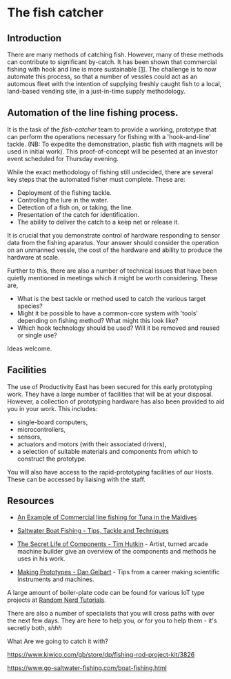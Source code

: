 # The fish catcher

## Introduction

There are many methods of catching fish. However, many of these methods can 
contribute to significant by-catch. It has been shown that commercial fishing 
with hook and line is more sustainable 
[[1](https://www.unep.org/news-and-stories/story/maldives-set-example-sustainable-seafood-value-chains)]. 
The challenge is to now automate this process, so that a number of vessles could 
act as an automous fleet with the intention of supplying freshly caught fish to a 
local, land-based vending site, in a just-in-time supply methodology.

## Automation of the line fishing process.

It is the task of the <i>fish-catcher</i> team to provide a working, 
prototype that can perform the operations necessary for fishing 
with a 'hook-and-line' tackle. (NB: To expedite the demonstration, plastic fish with magnets will be used in initial work). This proof-of-concept will be pesented at an investor event scheduled for Thursday evening.

While the exact methodology of fishing still undecided, there are several 
key steps that the automated fisher must complete. These are:

- Deployment of the fishing tackle.
- Controlling the lure in the water.
- Detection of a fish on, or taking, the line.
- Presentation of the catch for identification.
- The ability to deliver the catch to a keep net or release it.

It is crucial that you demonstrate control of hardware responding to sensor data from the fishing aparatus. Your answer should consider the operation on an unmanned vessle, the cost of the hardware and ability to produce the hardware at scale. 

Further to this, there are also a number of technical issues that have been 
quietly mentioned in meetings which it might be worth considering. These are, 

- What is the best tackle or method used to catch the various target species? 
- Might it be possible to have a common-core system with 'tools' depending on fishing method? What might this look like?
- Which hook technology should be used? Will it be removed and reused or single use? 

Ideas welcome.
 
## Facilities

The use of Productivity East has been secured for this early prototyping work. They have a large number of facilities that will be at your disposal. However, a collection of prototyping hardware has also been provided to aid you in your work. This includes:

- single-board computers, 
- microcontrollers, 
- sensors, 
- actuators and motors (with their associated drivers), 
- a selection of suitable materials and components from which to construct the prototype. 

You will also have access to the rapid-prototyping facilities of our Hosts. These can be accessed by liaising with the staff.

## Resources

 - [An Example of Commercial line fishing for Tuna in the Maldives](https://www.youtube.com/watch?v=GpMWzrzuYOA)

 - [Saltwater Boat Fishing - Tips, Tackle and Techniques](https://www.go-saltwater-fishing.com/boat-fishing.html)

  - [The Secret Life of Components - Tim Hutkin](https://www.youtube.com/watch?v=6JAgXz6xO0s&list=PLtaR0lZhSyANYB0Xxb9OSp47pHuQmj3Ol) - Artist, turned arcade machine builder give an overview of the components and methods he uses in his work.

 - [Making Prototypes - Dan Gelbart](https://www.youtube.com/watch?v=xMP_AfiNlX4&list=PLSGA1wWSdWaTXNhz_YkoPADUUmF1L5x2F) - Tips from a career making scientific instruments and machines.

A large amount of boiler-plate code can be found for various IoT type projects at [Random Nerd Tutorials](https://randomnerdtutorials.com/).

There are also a number of specialists that you will cross paths with over the next few days. They are here to help you, or for you to help them - it's secretly both, <i> shhh</i>


What Are we going to catch it with?

https://www.kiwico.com/gb/store/dp/fishing-rod-project-kit/3826

https://www.go-saltwater-fishing.com/boat-fishing.html


